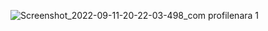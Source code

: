 ![Screenshot_2022-09-11-20-22-03-498_com profilenara 1](https://user-images.githubusercontent.com/78680842/189530012-924d736d-b218-447e-82b1-ca3cf4f28eb8.jpg)
